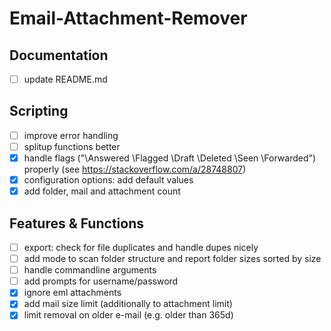 # Email-Attachment-Remover

## Documentation
* [ ] update README.md

## Scripting
* [ ] improve error handling
* [ ] splitup functions better
* [x] handle flags ("\Answered \Flagged \Draft \Deleted \Seen \Forwarded")
      properly (see https://stackoverflow.com/a/28748807)
* [x] configuration options: add default values
* [x] add folder, mail and attachment count

## Features & Functions
* [ ] export: check for file duplicates and handle dupes nicely
* [ ] add mode to scan folder structure and report folder sizes sorted by size
* [ ] handle commandline arguments
* [ ] add prompts for username/password
* [x] ignore eml attachments
* [x] add mail size limit (additionally to attachment limit)
* [x] limit removal on older e-mail (e.g. older than 365d)
